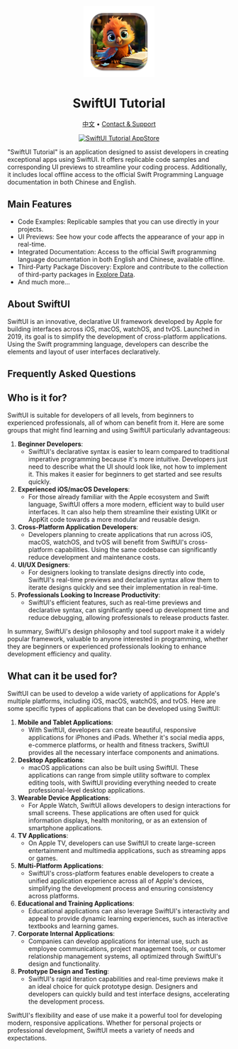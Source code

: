 <div align="center">
	<br />
	<br />
	<img src="./assets/logo.png" alt="SwiftUI Tutorial LOGO" width="160" height="160">
	<h1>SwiftUI Tutorial</h1>
  <!--rehype:style=border: 0;-->
  <p>
		<a href="./README.zh.md">中文</a> • 
		<a target="_blank" href="https://wangchujiang.com/#/contact">Contact & Support</a>
  </p>
  <p>
    <a target="_blank" href="https://apps.apple.com/app/swiftui-tutorial/id6471227008" title="SwiftUI Tutorial AppStore"><img alt="SwiftUI Tutorial AppStore" src="https://tools.applemediaservices.com/api/badges/download-on-the-mac-app-store/black/en-us?size=250x83&amp;releaseDate=1705968000" height="51">
    </a>
  </p>
</div>

"SwiftUI Tutorial" is an application designed to assist developers in creating exceptional apps using SwiftUI. It offers replicable code samples and corresponding UI previews to streamline your coding process. Additionally, it includes local offline access to the official Swift Programming Language documentation in both Chinese and English.

## Main Features

- Code Examples: Replicable samples that you can use directly in your projects.
- UI Previews: See how your code affects the appearance of your app in real-time.
- Integrated Documentation: Access to the official Swift programming language documentation in both English and Chinese, available offline.
- Third-Party Package Discovery: Explore and contribute to the collection of third-party packages in [Explore Data](./data/explore.json).
- And much more...

## About SwiftUI

SwiftUI is an innovative, declarative UI framework developed by Apple for building interfaces across iOS, macOS, watchOS, and tvOS. Launched in 2019, its goal is to simplify the development of cross-platform applications. Using the Swift programming language, developers can describe the elements and layout of user interfaces declaratively.

## Frequently Asked Questions

## Who is it for?

SwiftUI is suitable for developers of all levels, from beginners to experienced professionals, all of whom can benefit from it. Here are some groups that might find learning and using SwiftUI particularly advantageous:

1. **Beginner Developers**:
   - SwiftUI's declarative syntax is easier to learn compared to traditional imperative programming because it's more intuitive. Developers just need to describe what the UI should look like, not how to implement it. This makes it easier for beginners to get started and see results quickly.
2. **Experienced iOS/macOS Developers**:
   - For those already familiar with the Apple ecosystem and Swift language, SwiftUI offers a more modern, efficient way to build user interfaces. It can also help them streamline their existing UIKit or AppKit code towards a more modular and reusable design.
3. **Cross-Platform Application Developers**:
   - Developers planning to create applications that run across iOS, macOS, watchOS, and tvOS will benefit from SwiftUI's cross-platform capabilities. Using the same codebase can significantly reduce development and maintenance costs.
4. **UI/UX Designers**:
   - For designers looking to translate designs directly into code, SwiftUI's real-time previews and declarative syntax allow them to iterate designs quickly and see their implementation in real-time.
5. **Professionals Looking to Increase Productivity**:
   - SwiftUI's efficient features, such as real-time previews and declarative syntax, can significantly speed up development time and reduce debugging, allowing professionals to release products faster.

In summary, SwiftUI's design philosophy and tool support make it a widely popular framework, valuable to anyone interested in programming, whether they are beginners or experienced professionals looking to enhance development efficiency and quality.

## What can it be used for?

SwiftUI can be used to develop a wide variety of applications for Apple's multiple platforms, including iOS, macOS, watchOS, and tvOS. Here are some specific types of applications that can be developed using SwiftUI:

1. **Mobile and Tablet Applications**:
   - With SwiftUI, developers can create beautiful, responsive applications for iPhones and iPads. Whether it's social media apps, e-commerce platforms, or health and fitness trackers, SwiftUI provides all the necessary interface components and animations.
2. **Desktop Applications**:
   - macOS applications can also be built using SwiftUI. These applications can range from simple utility software to complex editing tools, with SwiftUI providing everything needed to create professional-level desktop applications.
3. **Wearable Device Applications**:
   - For Apple Watch, SwiftUI allows developers to design interactions for small screens. These applications are often used for quick information displays, health monitoring, or as an extension of smartphone applications.
4. **TV Applications**:
   - On Apple TV, developers can use SwiftUI to create large-screen entertainment and multimedia applications, such as streaming apps or games.
5. **Multi-Platform Applications**:
   - SwiftUI's cross-platform features enable developers to create a unified application experience across all of Apple's devices, simplifying the development process and ensuring consistency across platforms.
6. **Educational and Training Applications**:
   - Educational applications can also leverage SwiftUI's interactivity and appeal to provide dynamic learning experiences, such as interactive textbooks and learning games.
7. **Corporate Internal Applications**:
   - Companies can develop applications for internal use, such as employee communications, project management tools, or customer relationship management systems, all optimized through SwiftUI's design and functionality.
8. **Prototype Design and Testing**:
   - SwiftUI's rapid iteration capabilities and real-time previews make it an ideal choice for quick prototype design. Designers and developers can quickly build and test interface designs, accelerating the development process.

SwiftUI's flexibility and ease of use make it a powerful tool for developing modern, responsive applications. Whether for personal projects or professional development, SwiftUI meets a variety of needs and expectations.
